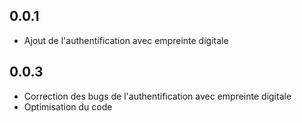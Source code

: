 ## 0.0.1

* Ajout de l'authentification avec empreinte digitale

## 0.0.3

* Correction des bugs de l'authentification avec empreinte digitale
* Optimisation du code 